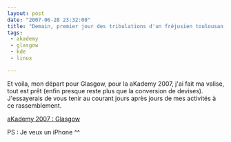 ```yaml
---
layout: post
date: "2007-06-28 23:32:00"
title: "Demain, premier jour des tribulations d'un fréjusien toulousan, exporté à Glasgow."
tags:
 - akademy
 - glasgow
 - kde
 - linux

---
```


Et voila, mon départ pour Glasgow, pour la aKademy 2007, j'ai fait ma valise, tout est prêt (enfin presque reste plus que la conversion de devises). J'essayerais de vous tenir au courant jours après jours de mes activités à ce rassemblement.

[aKademy 2007 : Glasgow](http://akademy2007.kde.org/)

PS : Je veux un iPhone ^^
